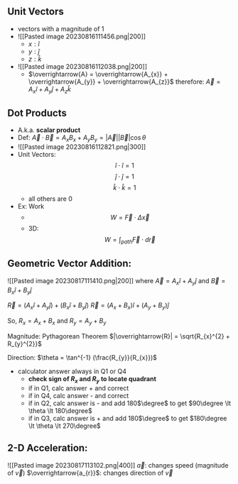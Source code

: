 ## Unit Vectors
- vectors with a magnitude of 1
- ![[Pasted image 20230816111456.png|200]]
	- $x: \hat{i}$
	- $y : \hat{j}$ 
	- $z:\hat{k}$
- ![[Pasted image 20230816112038.png|200]]
	- $\overrightarrow{A} = \overrightarrow{A_{x}} + \overrightarrow{A_{y}} + \overrightarrow{A_{z}}$ 
	  therefore:
	  $\overrightarrow{A} = A_{x}\hat{i} + A_{y}\hat{j} + A_{z}\hat{k}$

## Dot Products
- A.k.a. **scalar product**
- Def: $\overrightarrow{A} \cdot \overrightarrow{B} = A_{x}B_{x} + A_{y}B_{y} = |\overrightarrow{A}||\overrightarrow{B}|\cos \theta$
- ![[Pasted image 20230816112821.png|300]]
- Unit Vectors:$$\hat{i}\cdot\hat{i} = 1$$$$\hat{j}\cdot\hat{j} = 1$$$$\hat{k}\cdot\hat{k} = 1$$
	- all others are 0
- Ex: Work
	- $$W = \overrightarrow{F}\cdot\Delta\overrightarrow{x}$$
	- 3D:$$W = \int_{path} \overrightarrow{F}\cdot d\overrightarrow{r}$$

## Geometric Vector Addition:
![[Pasted image 20230817111410.png|200]]
where $\overrightarrow{A} = A_{x}\hat{i} + A_{y}\hat{j}$
and $\overrightarrow{B} = B_{x}\hat{i} + B_{y}\hat{j}$

$\overrightarrow{R} = (A_{x}\hat{i} + A_{y}\hat{j}) + (B_{x}\hat{i} + B_{y}\hat{j})$
$\overrightarrow{R} = (A_{x} + B_{x})\hat{i} + (A_{y} + B_{y})\hat{j}$

So, $R_{x} = A_{x} + B_{x}$
and $R_{y} = A_{y} + B_{y}$

Magnitude: Pythagorean Theorem
$|\overrightarrow{R}| = \sqrt{R_{x}^{2} + R_{y}^{2}}$

Direction: $\theta = \tan^{-1} (\frac{R_{y}}{R_{x}})$ 
- calculator answer always in Q1 or Q4
	- **check sign of $R_x$ and $R_{y}$ to locate quadrant**
	- if in Q1, calc answer + and correct
	- if in Q4, calc answer - and correct
	- if in Q2, calc answer is - and add 180$\degree$ to get $90\degree \lt \theta \lt 180\degree$ 
	- if in Q3, calc answer is + and add 180$\degree$ to get $180\degree \lt \theta \lt 270\degree$

## 2-D Acceleration: 
![[Pasted image 20230817113102.png|400]]
$\overrightarrow{a}$: changes speed (magnitude of $\overrightarrow{v}$)
$\overrightarrow{a_{r}}$: changes direction of $\overrightarrow{v}$


